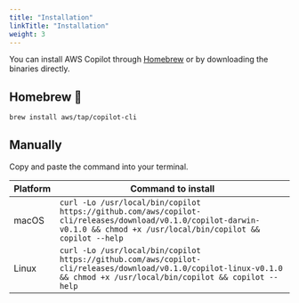 ```yaml
---
title: "Installation"
linkTitle: "Installation"
weight: 3
---
```


You can install AWS Copilot through [Homebrew](https://brew.sh/) or by downloading the binaries directly.

## Homebrew 🍻

```sh
brew install aws/tap/copilot-cli
```

## Manually
Copy and paste the command into your terminal.

| Platform | Command to install |
|---------|---------
| macOS | `curl -Lo /usr/local/bin/copilot https://github.com/aws/copilot-cli/releases/download/v0.1.0/copilot-darwin-v0.1.0 && chmod +x /usr/local/bin/copilot && copilot --help` |
| Linux | `curl -Lo /usr/local/bin/copilot https://github.com/aws/copilot-cli/releases/download/v0.1.0/copilot-linux-v0.1.0 && chmod +x /usr/local/bin/copilot && copilot --help` |
